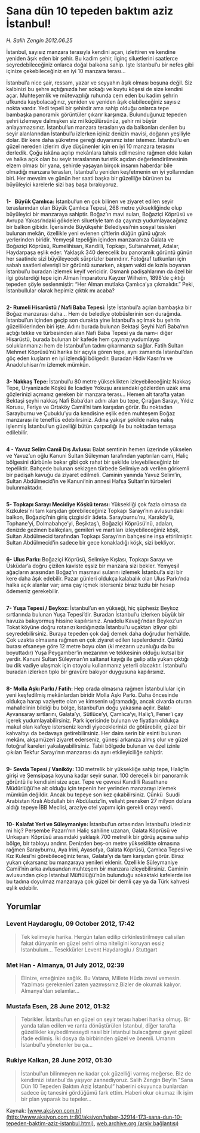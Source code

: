 # Sana dün 10 tepeden baktım aziz İstanbul!

*H. Salih Zengin 2012.06.25*

<div class="news-detail-text-todays">
 <div>
 </div>
 <div>
 </div>
 <div id="newsSpot">
  <font class="detail-spot">
   İstanbul, sayısız manzara terasıyla kendini açan, izlettiren ve kendine yeniden âşık eden bir şehir. Bu kadim şehir, ilginç siluetlerini saatlerce seyredebileceğiniz onlarca doğal balkona sahip. İşte İstanbul’u bir nefes gibi içinize çekebileceğiniz en iyi 10 manzara terası...
  </font>
 </div>
 <div id="newsText">
  <font class="detail-text">
   <p>
    İstanbul’a nice şair, ressam, yazar ve seyyahın âşık olması boşuna değil. Siz kalbinizi bu şehre açtığınızda her sokağı ve kuytu köşesi de size kendini açar. Muhteşemlik ve mütevazılığı ruhunda cem eden bu kadim şehrin ufkunda kaybolacağınız, yeniden ve yeniden âşık olabileceğiniz sayısız nokta vardır. Yedi tepeli bir şehirdir ama sahip olduğu onlarca tepe bambaşka panoramik görüntüler çıkarır karşınıza. Bulunduğunuz tepeden şehri izlemeye dalmışken siz mi küçülürsünüz, şehir mi büyür anlayamazsınız. İstanbul’un manzara terasları ya da balkonları denilen bu seyir alanlarından İstanbul’u izlerken içiniz denizin mavisi, doğanın yeşiliyle dolar. Bir kere daha şükretme gereği duyarsınız ister istemez. İstanbul’u en güzel nereden izlerim diye düşünenler için en iyi 10 manzara terasını derledik. Çoğu iskâna açılıp mekânlara tahsis edilmesine rağmen elde kalan ve halka açık olan bu seyir teraslarının turistik açıdan değerlendirilmesinin elzem olması bir yana, şehirde yaşayan birçok insanın haberdar bile olmadığı manzara terasları, İstanbul’u yeniden keşfetmenin en iyi yollarından biri. Her mevsim ve günün her saati başka bir güzelliğe bürünen bu büyüleyici karelerle sizi baş başa bırakıyoruz.
   </p>
   <p>
    <img alt="" src="http://web.archive.org/web/20130704063957im_/http://medya.aksiyon.com.tr/aksiyon/2012/06/25/salih-01.jpg"/>
   </p>
   <p>
    <span>
     <strong>
      1-   Büyük Çamlıca:
     </strong>
    </span>
    İstanbul’un en çok bilinen ve ziyaret edilen seyir teraslarından olan Büyük Çamlıca Tepesi, 268 metre yüksekliğinde olup büyüleyici bir manzaraya sahiptir. Boğaz’ın mavi suları, Boğaziçi Köprüsü ve Avrupa Yakası’ndaki gökdelen siluetiyle tam da çayınızı yudumlayacağınız bir balkon gibidir. İçerisinde Büyükşehir Belediyesi’nin sosyal tesisleri bulunan mekân, özellikle yeni evlenen çiftlerin düğün günü uğrak yerlerinden biridir. Yemyeşil tepeliğin içinden manzaranıza Galata ve Boğaziçi Köprüsü, Rumelihisarı, Kandilli, Topkapı, Sultanahmet, Adalar, Haydarpaşa eşlik eder. Yaklaşık 340 derecelik bu panoramik görüntü günün her saatinde sizi büyüleyecek sürprizler barındırır. Fotoğraf tutkunları için sabah saatleri elverişli bir görüntü sunarken, akşam vakti de kızıla boyanan İstanbul’u buradan izlemek keyif vericidir. Osmanlı padişahlarının da özel bir ilgi gösterdiği tepe için Alman İmparatoru Kayzer Wilheim, 1898’de çıktığı tepeden şöyle seslenmiştir: “Her Alman mutlaka Çamlıca’ya çıkmalıdır.” Peki, İstanbullular olarak hepimiz çıktık mı acaba?
   </p>
   <p>
    <img alt="" src="http://web.archive.org/web/20130704063957im_/http://medya.aksiyon.com.tr/aksiyon/2012/06/25/salih-02.jpg"/>
   </p>
   <p>
    <span>
     <strong>
      2- Rumeli Hisarüstü / Nafi Baba Tepesi:
     </strong>
    </span>
    İşte İstanbul’a açılan bambaşka bir Boğaz manzarası daha... Hem de belediye otobüslerinin son durağında. İstanbul’un içinden geçip son durakta yine İstanbul’a açılmak bu şehrin güzelliklerinden biri işte. Adını burada bulunan Bektaşi Şeyhi Nafi Baba’nın açtığı tekke ve türbesinden alan Nafi Baba Tepesi ya da nam-ı diğer Hisarüstü, burada bulunan bir kafede hem çayınızı yudumlayıp soluklanmanızı hem de İstanbul’un tadını çıkarmanızı sağlar. Fatih Sultan Mehmet Köprüsü’nü harika bir açıyla gören tepe, aynı zamanda İstanbul’dan göç eden kuşların en iyi izlendiği bölgedir. Buradan Hidiv Kasrı’nı ve Anadoluhisarı’nı izlemek mümkün.
   </p>
   <p>
    <img alt="" src="http://web.archive.org/web/20130704063957im_/http://medya.aksiyon.com.tr/aksiyon/2012/06/25/salih-03.jpg"/>
   </p>
   <p>
    <span>
     <strong>
      3- Nakkaş Tepe:
     </strong>
    </span>
    İstanbul’u 80 metre yükseklikten izleyebileceğiniz Nakkaş Tepe, Üryanizade Köşkü ile İcadiye Yokuşu arasındaki gözlerden uzak ama gözlerinizi açmanız gereken bir manzara terası... Hemen alt tarafta yatan Bektaşi şeyhi nakkaş Nafi Baba’dan adını alan bu tepe, Çırağan Sarayı, Yıldız Korusu, Feriye ve Ortaköy Camii’ni tam karşıdan görür. Bu noktadan Sarayburnu ve Çubuklu’yu da kendisine eşlik eden muhteşem Boğaz manzarası ile teneffüs edebilirsiniz. Adına yakışır şekilde nakış nakış işlenmiş İstanbul’un güzelliği bütün çarpıcılığı ile bu noktadan temaşa edilebilir.
   </p>
   <p>
    <img alt="" src="http://web.archive.org/web/20130704063957im_/http://medya.aksiyon.com.tr/aksiyon/2012/06/25/salih-04.jpg"/>
   </p>
   <p>
    <span>
     <strong>
      4 - Yavuz Selim Camii Dış Avlusu:
     </strong>
    </span>
    Balat semtinin hemen üzerinde yükselen ve Yavuz’un oğlu Kanuni Sultan Süleyman tarafından yaptırılan cami, Haliç bölgesini dürbünle bakar gibi çok rahat bir şekilde izleyebileceğiniz bir tepeliktir. Bahçede bulunan sekizgen türbede Selimiye adı verilen görkemli bir padişah kavuğu da ziyaret edilmeli. Caminin yanında Yavuz Selim’in, Sultan Abdülmecid’in ve Kanuni’nin annesi Hafsa Sultan’ın türbeleri bulunmaktadır.
   </p>
   <p>
    <img alt="" src="http://web.archive.org/web/20130704063957im_/http://medya.aksiyon.com.tr/aksiyon/2012/06/25/salih-05.jpg"/>
   </p>
   <p>
    <span>
     <strong>
      5- Topkapı Sarayı Mecidiye Köşkü terası:
     </strong>
    </span>
    Yüksekliği çok fazla olmasa da Kızkulesi’ni tam karşıdan görebileceğiniz Topkapı Sarayı’nın avlusundaki balkon, Boğaziçi’nin giriş çizgisidir âdeta. Sarayburnu’nu, Karaköy’ü, Tophane’yi, Dolmabahçe’yi, Beşiktaş’ı, Boğaziçi Köprüsü’nü, adaları, denizde gezinen balıkçıları, gemileri ve martıları izleyebileceğiniz köşk, Sultan Abdülmecid tarafından Topkapı Sarayı’nın bahçesine inşa ettirilmiştir.  Sultan Abdülmecid’in sadece bir gece konakladığı köşk, sizi bekliyor.
   </p>
   <p>
    <img alt="" src="http://web.archive.org/web/20130704063957im_/http://medya.aksiyon.com.tr/aksiyon/2012/06/25/salih-06.jpg"/>
   </p>
   <p>
    <span>
     <strong>
      6- Ulus Parkı:
     </strong>
    </span>
    Boğaziçi Köprüsü, Selimiye Kışlası, Topkapı Sarayı ve Üsküdar’a doğru çizilen kaviste eşsiz bir manzara sizi bekler. Yemyeşil ağaçların arasından Boğaz’ın masmavi sularını izlemek İstanbul’a sizi bir kere daha âşık edebilir. Pazar günleri oldukça kalabalık olan Ulus Parkı’nda halka açık alanlar var; ama çay içmek isterseniz biraz tuzlu bir hesap ödemeniz gerekebilir.
   </p>
   <p>
    <img alt="" src="http://web.archive.org/web/20130704063957im_/http://medya.aksiyon.com.tr/aksiyon/2012/06/25/salih-07.jpg"/>
   </p>
   <p>
    <span>
     <strong>
      7- Yuşa Tepesi / Beykoz:
     </strong>
    </span>
    İstanbul’un en yükseği, hiç şüphesiz Beykoz sırtlarında bulunan Yuşa Tepesi’dir. Buradan İstanbul’u izlerken büyük bir havuza bakıyormuş hissine kapılırsınız. Anadolu Kavağı’ndan Beykoz’un Tokat köyüne doğru rotanızı kırdığınızda İstanbul’u uçaktan izliyor gibi seyredebilirsiniz. Buraya tepeden çok dağ demek daha doğrudur herhâlde. Çok uzakta olmasına rağmen en çok ziyaret edilen tepelerdendir. Çünkü burası efsaneye göre 12 metre boyu olan (ki mezarın uzunluğu da bu boyuttadır) Yuşa Peygamber’in mezarının ve tekkesinin olduğu kutsal bir yerdir. Kanuni Sultan Süleyman’ın saltanat kayığı ile gelip atla yukarı çıktığı bu dik vadiye ulaşmak için otoyolu kullanmanız yeterli olacaktır. İstanbul’u buradan izlerken tıpkı bir gravüre bakıyor duygusuna kapılırsınız.
   </p>
   <p>
    <img alt="" src="http://web.archive.org/web/20130704063957im_/http://medya.aksiyon.com.tr/aksiyon/2012/06/25/salih-08.jpg"/>
   </p>
   <p>
    <span>
     <strong>
      8- Molla Aşkı Parkı / Fatih:
     </strong>
    </span>
    Hep orada olmasına rağmen İstanbullular için yeni keşfedilmiş mekânlardan biridir Molla Aşkı Parkı. Daha öncesinde oldukça harap vaziyette olan ve kimsenin uğramadığı, ancak civarda oturan mahallelinin bildiği bu bölge, İstanbul’un doğu yakasına açılır. Balat-Ayvansaray sırtlarını, Galata’yı, Sütlüce’yi, Çamlıca’yı, Haliç’i, Fener’i çay içerek yudumlayabilirsiniz. Park içerisinde bulunan ve fiyatları oldukça makul olan kafeye isterseniz kendi yiyeceklerinizi de götürebilir, güzel bir kahvaltıyı da bedavaya getirebilirsiniz. Her daim serin bir esinti bulunan mekânı, akşamüzeri ziyaret ederseniz, güneşi arkanıza almış olur ve güzel fotoğraf kareleri yakalayabilirsiniz. Tabii bölgede bulunan ve özel izinle çıkılan Tekfur Sarayı’nın manzarası da aynı etkileyiciliğe sahiptir.
   </p>
   <p>
    <img alt="" src="http://web.archive.org/web/20130704063957im_/http://medya.aksiyon.com.tr/aksiyon/2012/06/25/salih-09.jpg"/>
   </p>
   <p>
    <span>
     <strong>
      9- Sevda Tepesi / Vaniköy:
     </strong>
    </span>
    130 metrelik bir yüksekliğe sahip tepe, Haliç’in girişi ve Şemsipaşa koyuna kadar seyir sunar. 100 derecelik bir panoramik görüntü ile kendisini size açar. Tepe ve çevresi Kandilli Rasathane Müdürlüğü’ne ait olduğu için tepenin her yerinden manzarayı izlemek mümkün değildir. Ancak bu tepeye son kez çıkabilirsiniz. Çünkü  Suudi Arabistan Kralı Abdullah bin Abdülaziz’in, veliaht prensken 27 milyon dolara aldığı tepeye İBB Meclisi, araziye otel yapımı için gerekli onayı verdi.
   </p>
   <p>
    <img alt="" src="http://web.archive.org/web/20130704063957im_/http://medya.aksiyon.com.tr/aksiyon/2012/06/25/salih-10.jpg"/>
   </p>
   <p>
    <span>
     <strong>
      10- Kalafat Yeri ve Süleymaniye:
     </strong>
    </span>
    İstanbul’un ortasından İstanbul’u izlediniz mi hiç? Perşembe Pazarı’nın Haliç sahiline uzanan, Galata Köprüsü ve Unkapanı Köprüsü arasındaki yaklaşık 700 metrelik bir görüş açısına sahip bölge, bir tabloyu andırır. Denizden beş-on metre yükseklikte olmasına rağmen Sarayburnu, Aya İrini, Ayasofya, Galata Köprüsü, Çamlıca Tepesi ve Kız Kulesi’ni görebileceğiniz teras, Galata’yı da tam karşıdan görür. Biraz yukarı çıkarsanız bu manzaraya yenileri eklenir. Özellikle Süleymaniye Camii’nin arka avlusundan muhteşem bir manzara izleyebilirsiniz. Caminin avlusundan çıkıp İstanbul Müftülüğü’nün bulunduğu sokaktaki kafelerde ise bu tadına doyulmaz manzaraya çok güzel bir demli çay ya da Türk kahvesi eşlik edebilir.
    <p>
    </p>
   </p>
  </font>
 </div>
 <div>
 </div>
 <div>
 </div>
</div>


## Yorumlar

### Levent Haydaroglu, 09 October 2012, 17:42
> Tek kelimeyle harika. Hergün talan edilip cirkinlestirilmeye calisilan fakat dünyanin en güzel sehri olma niteligini koruyan essiz Istanbulum... Tesekkürler Levent Haydaroglu / Stuttgart

### Met Han - Almanya, 01 July 2012, 02:39
> Elinize, emeğinize sağlık. Bu Vatana, Millete Hüda zeval vemesin. Yazılması gerekenleri zaten yazmışsınız.Bizler de okumak kalıyor. Almanya'dan selamlar... 

### Mustafa Esen, 28 June 2012, 01:32
> Tebrikler. İstanbul’un en güzel on seyir terası haberi harika olmuş. Bir yanda talan edilen ve ranta dönüştürülen İstanbul, diğer tarafta güzellikler kaybedilmeseydi nasıl bir İstanbul bulacağımız gayet güzel ifade edilmiş. İki dosya da birbirinden güzel ve önemli. Umarım İstanbul'u yönetenler bu ça...

### Rukiye Kalkan, 28 June 2012, 01:30
> İstanbul'un bilinmeyen ne kadar çok güzelliği varmış meğerse. Biz de kendimizi istanbul'da yaşıyor zannediyoruz. Salih Zengin Bey’in "Sana Dün 10 Tepeden Baktım Aziz İstanbul” haberini okuyunca bunlardan sadece üç tanesini gördüğümü fark ettim. Haberi okur okumaz ilk işim bir plan yaparak bu tepeler...

Kaynak: [www.aksiyon.com.tr](http://www.aksiyon.com.tr:80/aksiyon/haber-32914-173-sana-dun-10-tepeden-baktim-aziz-istanbul.html), [web.archive.org (arşiv bağlantısı)](http://web.archive.org/web/20130704063957/http://www.aksiyon.com.tr:80/aksiyon/haber-32914-173-sana-dun-10-tepeden-baktim-aziz-istanbul.html)
